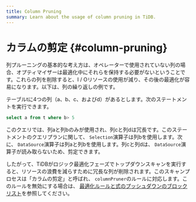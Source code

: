 ```yaml
---
title: Column Pruning
summary: Learn about the usage of column pruning in TiDB.
---
```


# カラムの剪定 {#column-pruning}

列プルーニングの基本的な考え方は、オペレーターで使用されていない列の場合、オプティマイザーは最適化中にそれらを保持する必要がないということです。これらの列を削除すると、I / Oリソースの使用が減り、その後の最適化が容易になります。以下は、列の繰り返しの例です。

テーブルtに4つの列（a、b、c、およびd）があるとします。次のステートメントを実行できます。


```sql
select a from t where b> 5
```

このクエリでは、列aと列bのみが使用され、列cと列dは冗長です。このステートメントのクエリプランに関して、 `Selection`演算子は列bを使用します。次に、 `DataSource`演算子は列aと列bを使用します。列cと列dは、 `DataSource`演算子が読み取らないため、剪定できます。

したがって、TiDBがロジック最適化フェーズでトップダウンスキャンを実行すると、リソースの浪費を減らすために冗長な列が削除されます。このスキャンプロセスは「カラムの剪定」と呼ばれ、 `columnPruner`のルールに対応します。このルールを無効にする場合は、 [最適化ルールと式のプッシュダウンのブロックリスト](/blocklist-control-plan.md)を参照してください。
